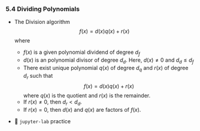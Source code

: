 ### 5.4 Dividing Polynomials

- The Division algorithm
$$ f(x) = d(x) q(x) + r(x) $$
where 
    - $f(x)$ is a given polynomial dividend of degree $d_f$
    - $d(x)$ is an polynomial divisor of degree $d_d$. Here, $d(x) \neq 0$ and $d_d \leq d_f$
     - There exist unique polynomial $q(x)$  of degree $d_q$ and $r(x)$ of degree $d_r$ such that
$$ f(x) = d(x)q(x) + r(x) $$
where $q(x)$ is the quotient and $r(x)$ is the remainder.
    - If $r(x) \neq 0$, then $d_r < d_d$.
    - If $r(x) = 0$, then $d(x)$ and $q(x)$ are factors of $f(x)$.
    


- 🎯 `jupyter-lab` practice

```
```

